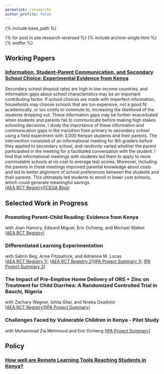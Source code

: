 ```yaml
---
permalink: /research/
author_profile: false
---
```



{% include base_path %}

{% for post in site.research reversed %}
  {% include archive-single.html %}
{% endfor %}

## Working Papers

### [Information, Student-Parent Communication, and Secondary School Choice: Experimental Evidence from Kenya](http://stephaniebonds.com/files/Stephanie_Bonds_JMP.pdf)

Secondary school dropout rates are high in low-income countries, and information gaps about school characteristics may be an important contributing factor. If school choices are made with imperfect information, households may choose schools that are too expensive, not a good fit academically, or too costly to commute to, increasing the likelihood of the students dropping out. These information gaps may be further exacerbated when students and parents fail to communicate before making high stakes schooling decisions. I study the importance of these information and communication gaps in the transition from primary to secondary school using a field experiment with 3,000 Kenyan students and their parents. The intervention consisted of an informational meeting for 8th graders before they applied to secondary school, and randomly varied whether the parent participated in the meeting for a facilitated conversation with the student. I find that informational meetings with students led them to apply to more commutable schools at no cost to average test scores. Moreover, including the parents in these meetings improved parental knowledge about costs and led to better alignment of school preferences between the students and their parents. This ultimately led students to enroll in lower cost schools, which could generate meaningful savings.<br />
[[AEA RCT Registry](https://www.socialscienceregistry.org/trials/5517)][[CEGA Blog](https://medium.com/center-for-effective-global-action/information-student-parent-communication-and-secondary-school-choice-729f406097ae)]

## Selected Work in Progress

### Promoting Parent-Child Reading: Evidence from Kenya
with Joan Hamory, Edward Miguel, Eric Ochieng, and Michael Walker<br />
[[AEA RCT Registry](https://www.socialscienceregistry.org/trials/3995/history/61402)]

### Differentiated Learning Experimentation 
with Sabrin Beg, Anne Fitzpatrick, and Adrienne M. Lucas <br />
[[AEA RCT Registry 1](https://www.socialscienceregistry.org/trials/11414)]; [[AEA RCT Registry 2](https://www.socialscienceregistry.org/trials/13844)][[IPA Project Summary 1](https://poverty-action.org/evaluating-digital-vs-person-refresher-training-effective-differentiated-learning-ghana)]; [IPA Project Summary 2](https://poverty-action.org/evaluating-information-nudges-increase-implementation-differentiated-learning-ghana-classrooms)]

### The Impact of Pre-Emptive Home Delivery of ORS + Zinc on Treatment for Child Diarrhea: A Randomized Controlled Trial in Bauchi, Nigeria
with Zachary Wagner, Ishita Ghai, and Nneka Osadolor <br />
[[AEA RCT Registry](https://www.socialscienceregistry.org/trials/13278)][[IPA Project Summary](https://poverty-action.org/impact-home-based-distribution-preventive-diarrhea-treatment-kits-nigeria)]

### Challenges Faced by Vulnerable Children in Kenya - Pilot Study
with Muhammad Zia Mehmood and Eric Ochieng 
[[IPA Project Summary](https://poverty-action.org/assessing-challenges-faced-children-individuals-engaged-commercial-sex-kenya)]

## Policy

### [How well are Remote Learning Tools Reaching Students in Kenya?](https://medium.com/center-for-effective-global-action/how-well-are-remote-learning-tools-reaching-students-in-kenya-d8c8461c7f88)


